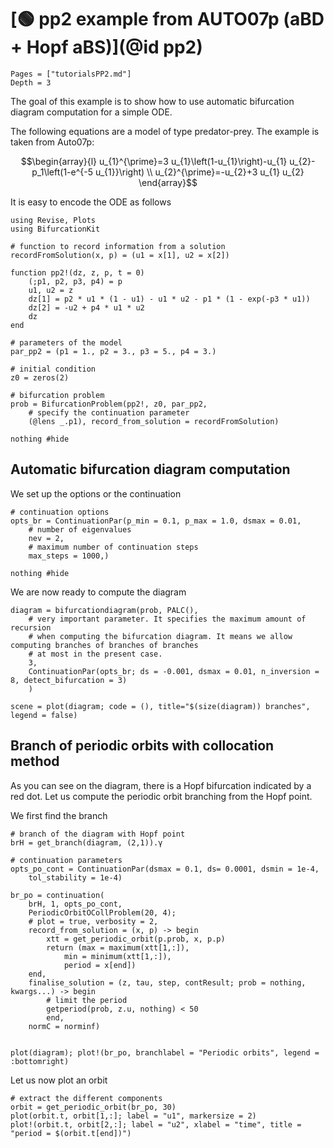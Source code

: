 # [🟢 pp2 example from AUTO07p (aBD + Hopf aBS)](@id pp2)

```@contents
Pages = ["tutorialsPP2.md"]
Depth = 3
```

The goal of this example is to show how to use automatic bifurcation diagram computation for a simple ODE.

The following equations are a model of type predator-prey. The example is taken from Auto07p:

$$\begin{array}{l}
u_{1}^{\prime}=3 u_{1}\left(1-u_{1}\right)-u_{1} u_{2}-p_1\left(1-e^{-5 u_{1}}\right) \\
u_{2}^{\prime}=-u_{2}+3 u_{1} u_{2}
\end{array}$$

It is easy to encode the ODE as follows

```@example TUTPP2
using Revise, Plots
using BifurcationKit

# function to record information from a solution
recordFromSolution(x, p) = (u1 = x[1], u2 = x[2])

function pp2!(dz, z, p, t = 0)
	(;p1, p2, p3, p4) = p
	u1, u2 = z
	dz[1] = p2 * u1 * (1 - u1) - u1 * u2 - p1 * (1 - exp(-p3 * u1))
	dz[2] =	-u2 + p4 * u1 * u2
	dz
end

# parameters of the model
par_pp2 = (p1 = 1., p2 = 3., p3 = 5., p4 = 3.)

# initial condition
z0 = zeros(2)

# bifurcation problem
prob = BifurcationProblem(pp2!, z0, par_pp2,
	# specify the continuation parameter
	(@lens _.p1), record_from_solution = recordFromSolution)

nothing #hide
```

## Automatic bifurcation diagram computation

We set up the options or the continuation

```@example TUTPP2
# continuation options
opts_br = ContinuationPar(p_min = 0.1, p_max = 1.0, dsmax = 0.01,
	# number of eigenvalues
	nev = 2,
	# maximum number of continuation steps
	max_steps = 1000,)

nothing #hide
```

We are now ready to compute the diagram

```@example TUTPP2
diagram = bifurcationdiagram(prob, PALC(),
	# very important parameter. It specifies the maximum amount of recursion
	# when computing the bifurcation diagram. It means we allow computing branches of branches of branches
	# at most in the present case.
	3,
	ContinuationPar(opts_br; ds = -0.001, dsmax = 0.01, n_inversion = 8, detect_bifurcation = 3)
	)

scene = plot(diagram; code = (), title="$(size(diagram)) branches", legend = false)
```


## Branch of periodic orbits with collocation method

As you can see on the diagram, there is a Hopf bifurcation indicated by a red dot.  Let us compute the periodic orbit branching from the Hopf point.

We first find the branch

```@example TUTPP2
# branch of the diagram with Hopf point
brH = get_branch(diagram, (2,1)).γ

# continuation parameters
opts_po_cont = ContinuationPar(dsmax = 0.1, ds= 0.0001, dsmin = 1e-4,
	tol_stability = 1e-4)

br_po = continuation(
	brH, 1, opts_po_cont,
	PeriodicOrbitOCollProblem(20, 4);
	# plot = true, verbosity = 2,
	record_from_solution = (x, p) -> begin
		xtt = get_periodic_orbit(p.prob, x, p.p)
		return (max = maximum(xtt[1,:]),
			min = minimum(xtt[1,:]),
			period = x[end])
	end,
	finalise_solution = (z, tau, step, contResult; prob = nothing, kwargs...) -> begin
		# limit the period
		getperiod(prob, z.u, nothing) < 50
		end,
	normC = norminf)


plot(diagram); plot!(br_po, branchlabel = "Periodic orbits", legend = :bottomright)
```

Let us now plot an orbit

```@example TUTPP2
# extract the different components
orbit = get_periodic_orbit(br_po, 30)
plot(orbit.t, orbit[1,:]; label = "u1", markersize = 2)
plot!(orbit.t, orbit[2,:]; label = "u2", xlabel = "time", title = "period = $(orbit.t[end])")
```
